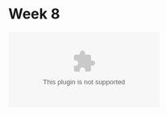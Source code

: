 # Week 8

![Statistical Slipups Powerpoint Presentation](https://github.mskcc.org/vertosie/Statistics-Course/blob/master/Statistical%20slip%20ups.ppt)
